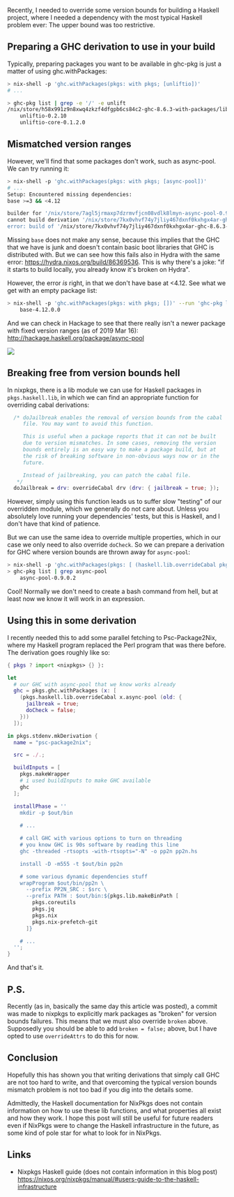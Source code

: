 Recently, I needed to override some version bounds for building a Haskell project, where I needed a dependency with the most typical Haskell problem ever: The upper bound was too restrictive.

## Preparing a GHC derivation to use in your build

Typically, preparing packages you want to be available in ghc-pkg is just a matter of using ghc.withPackages:

```bash
> nix-shell -p 'ghc.withPackages(pkgs: with pkgs; [unliftio])'
# ...

> ghc-pkg list | grep -e '/' -e unlift
/nix/store/h58x991z9n8xwq4zkzf4dfgpb6cs84c2-ghc-8.6.3-with-packages/lib/ghc-8.6.3/package.conf.d
    unliftio-0.2.10
    unliftio-core-0.1.2.0
```

## Mismatched version ranges

However, we'll find that some packages don't work, such as async-pool. We can try running it:

```bash
> nix-shell -p 'ghc.withPackages(pkgs: with pkgs; [async-pool])'
# ...
Setup: Encountered missing dependencies:
base >=3 && <4.12

builder for '/nix/store/7agl5jrmaxp7dzrmvfjcn08vdlk8lmyn-async-pool-0.9.0.2.drv' failed with exit code 1
cannot build derivation '/nix/store/7kx0vhvf74y7jliy467dxnf0kxhgx4ar-ghc-8.6.3-with-packages.drv': 1 dependencies couldn't be built
error: build of '/nix/store/7kx0vhvf74y7jliy467dxnf0kxhgx4ar-ghc-8.6.3-with-packages.drv' failed
```

Missing `base` does not make any sense, because this implies that the GHC that we have is junk and doesn't contain basic boot libraries that GHC is distributed with. But we can see how this fails also in Hydra with the same error: <https://hydra.nixos.org/build/86369536>. This is why there's a joke: "if it starts to build locally, you already know it's broken on Hydra".

However, the error *is* right, in that we don't have base at <4.12. See what we get with an empty package list:

```bash
> nix-shell -p 'ghc.withPackages(pkgs: with pkgs; [])' --run 'ghc-pkg list' | grep base
    base-4.12.0.0
```

And we can check in Hackage to see that there really isn't a newer package with fixed version ranges (as of 2019 Mar 16): <http://hackage.haskell.org/package/async-pool>

![](https://i.imgur.com/8v1dOkV.png)

## Breaking free from version bounds hell

In nixpkgs, there is a lib module we can use for Haskell packages in `pkgs.haskell.lib`, in which we can find an appropriate function for overriding cabal derivations:

```nix
  /* doJailbreak enables the removal of version bounds from the cabal
     file. You may want to avoid this function.

     This is useful when a package reports that it can not be built
     due to version mismatches. In some cases, removing the version
     bounds entirely is an easy way to make a package build, but at
     the risk of breaking software in non-obvious ways now or in the
     future.

     Instead of jailbreaking, you can patch the cabal file.
   */
  doJailbreak = drv: overrideCabal drv (drv: { jailbreak = true; });
```

However, simply using this function leads us to suffer slow "testing" of our overridden module, which we generally do not care about. Unless you absolutely love running your dependencies' tests, but this is Haskell, and I don't have that kind of patience.

But we can use the same idea to override multiple properties, which in our case we only need to also override `doCheck`. So we can prepare a derivation for GHC where version bounds are thrown away for `async-pool`:

```bash
> nix-shell -p 'ghc.withPackages(pkgs: [ (haskell.lib.overrideCabal pkgs.async-pool (old: { jailbreak = true; doCheck = false; })) ])'
> ghc-pkg list | grep async-pool
    async-pool-0.9.0.2
```

Cool! Normally we don't need to create a bash command from hell, but at least now we know it will work in an expression.

## Using this in some derivation

I recently needed this to add some parallel fetching to Psc-Package2Nix, where my Haskell program replaced the Perl program that was there before. The derivation goes roughly like so:

```nix
{ pkgs ? import <nixpkgs> {} }:

let
  # our GHC with async-pool that we know works already
  ghc = pkgs.ghc.withPackages (x: [
    (pkgs.haskell.lib.overrideCabal x.async-pool (old: {
      jailbreak = true;
      doCheck = false;
    }))
  ]);

in pkgs.stdenv.mkDerivation {
  name = "psc-package2nix";

  src = ./.;

  buildInputs = [
    pkgs.makeWrapper
    # i used buildInputs to make GHC available
    ghc
  ];

  installPhase = ''
    mkdir -p $out/bin
    
    # ...

    # call GHC with various options to turn on threading
    # you know GHC is 90s software by reading this line
    ghc -threaded -rtsopts -with-rtsopts="-N" -o pp2n pp2n.hs

    install -D -m555 -t $out/bin pp2n

    # some various dynamic dependencies stuff
    wrapProgram $out/bin/pp2n \
      --prefix PP2N_SRC : $src \
      --prefix PATH : $out/bin:${pkgs.lib.makeBinPath [
        pkgs.coreutils
        pkgs.jq
        pkgs.nix
        pkgs.nix-prefetch-git
      ]}

    # ...
  '';
}
```

And that's it.

## P.S.

Recently (as in, basically the same day this article was posted), a commit was made to nixpkgs to explicitly mark packages as "broken" for version bounds failures. This means that we must also override `broken` above. Supposedly you should be able to add `broken = false;` above, but I have opted to use `overrideAttrs` to do this for now.

## Conclusion

Hopefully this has shown you that writing derivations that simply call GHC are not too hard to write, and that overcoming the typical version bounds mismatch problem is not too bad if you dig into the details some.

Admittedly, the Haskell documentation for NixPkgs does not contain information on how to use these lib functions, and what properties all exist and how they work. I hope this post will still be useful for future readers even if NixPkgs were to change the Haskell infrastructure in the future, as some kind of pole star for what to look for in NixPkgs.

## Links

* Nixpkgs Haskell guide (does not contain information in this blog post) <https://nixos.org/nixpkgs/manual/#users-guide-to-the-haskell-infrastructure>
